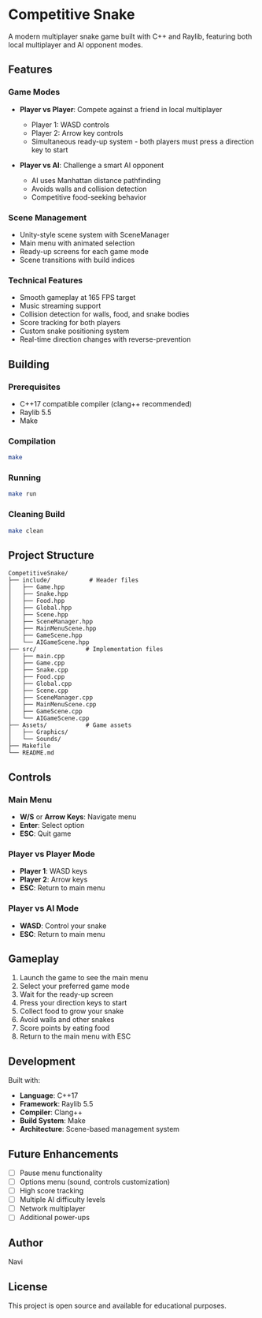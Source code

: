 # Competitive Snake

A modern multiplayer snake game built with C++ and Raylib, featuring both local multiplayer and AI opponent modes.

## Features

### Game Modes
- **Player vs Player**: Compete against a friend in local multiplayer
  - Player 1: WASD controls
  - Player 2: Arrow key controls
  - Simultaneous ready-up system - both players must press a direction key to start
  
- **Player vs AI**: Challenge a smart AI opponent
  - AI uses Manhattan distance pathfinding
  - Avoids walls and collision detection
  - Competitive food-seeking behavior

### Scene Management
- Unity-style scene system with SceneManager
- Main menu with animated selection
- Ready-up screens for each game mode
- Scene transitions with build indices

### Technical Features
- Smooth gameplay at 165 FPS target
- Music streaming support
- Collision detection for walls, food, and snake bodies
- Score tracking for both players
- Custom snake positioning system
- Real-time direction changes with reverse-prevention

## Building

### Prerequisites
- C++17 compatible compiler (clang++ recommended)
- Raylib 5.5
- Make

### Compilation
```bash
make
```

### Running
```bash
make run
```

### Cleaning Build
```bash
make clean
```

## Project Structure
```
CompetitiveSnake/
├── include/           # Header files
│   ├── Game.hpp
│   ├── Snake.hpp
│   ├── Food.hpp
│   ├── Global.hpp
│   ├── Scene.hpp
│   ├── SceneManager.hpp
│   ├── MainMenuScene.hpp
│   ├── GameScene.hpp
│   └── AIGameScene.hpp
├── src/              # Implementation files
│   ├── main.cpp
│   ├── Game.cpp
│   ├── Snake.cpp
│   ├── Food.cpp
│   ├── Global.cpp
│   ├── Scene.cpp
│   ├── SceneManager.cpp
│   ├── MainMenuScene.cpp
│   ├── GameScene.cpp
│   └── AIGameScene.cpp
├── Assets/           # Game assets
│   ├── Graphics/
│   └── Sounds/
├── Makefile
└── README.md
```

## Controls

### Main Menu
- **W/S** or **Arrow Keys**: Navigate menu
- **Enter**: Select option
- **ESC**: Quit game

### Player vs Player Mode
- **Player 1**: WASD keys
- **Player 2**: Arrow keys
- **ESC**: Return to main menu

### Player vs AI Mode
- **WASD**: Control your snake
- **ESC**: Return to main menu

## Gameplay

1. Launch the game to see the main menu
2. Select your preferred game mode
3. Wait for the ready-up screen
4. Press your direction keys to start
5. Collect food to grow your snake
6. Avoid walls and other snakes
7. Score points by eating food
8. Return to the main menu with ESC

## Development

Built with:
- **Language**: C++17
- **Framework**: Raylib 5.5
- **Compiler**: Clang++
- **Build System**: Make
- **Architecture**: Scene-based management system

## Future Enhancements
- [ ] Pause menu functionality
- [ ] Options menu (sound, controls customization)
- [ ] High score tracking
- [ ] Multiple AI difficulty levels
- [ ] Network multiplayer
- [ ] Additional power-ups

## Author
Navi

## License
This project is open source and available for educational purposes.